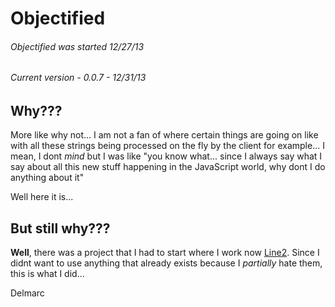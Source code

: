 Objectified
===========

###### Objectified was started 12/27/13
###### Current version - 0.0.7 - 12/31/13

Why???
------

More like why not... I am not a fan of where certain things are going on like with all these strings being processed on the fly by the client for example... I mean, I dont _mind_ but I was like "you know what... since I always say what I say about all this new stuff happening in the JavaScript world, why dont I do anything about it"

Well here it is...


But still why???
----------------

__Well__, there was a project that I had to start where I work now [Line2](http://www.line2.com). Since I didnt want to use anything that already exists because I _partially_ hate them, this is what I did...


Delmarc
